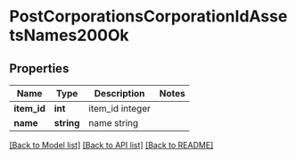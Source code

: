 # PostCorporationsCorporationIdAssetsNames200Ok

## Properties
Name | Type | Description | Notes
------------ | ------------- | ------------- | -------------
**item_id** | **int** | item_id integer | 
**name** | **string** | name string | 

[[Back to Model list]](../../README.md#documentation-for-models) [[Back to API list]](../../README.md#documentation-for-api-endpoints) [[Back to README]](../../README.md)

